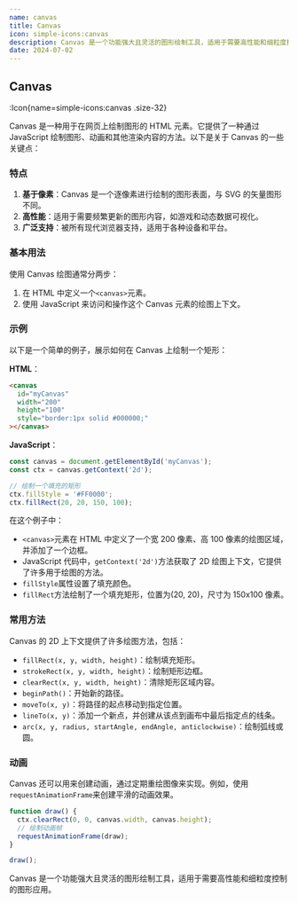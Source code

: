 ```yaml
---
name: canvas
title: Canvas
icon: simple-icons:canvas
description: Canvas 是一个功能强大且灵活的图形绘制工具，适用于需要高性能和细粒度控制的图形应用。
date: 2024-07-02
---
```


## Canvas

:Icon{name=simple-icons:canvas .size-32}

Canvas 是一种用于在网页上绘制图形的 HTML 元素。它提供了一种通过 JavaScript 绘制图形、动画和其他渲染内容的方法。以下是关于 Canvas 的一些关键点：

### 特点

1. **基于像素**：Canvas 是一个逐像素进行绘制的图形表面，与 SVG 的矢量图形不同。
2. **高性能**：适用于需要频繁更新的图形内容，如游戏和动态数据可视化。
3. **广泛支持**：被所有现代浏览器支持，适用于各种设备和平台。

### 基本用法

使用 Canvas 绘图通常分两步：

1. 在 HTML 中定义一个`<canvas>`元素。
2. 使用 JavaScript 来访问和操作这个 Canvas 元素的绘图上下文。

### 示例

以下是一个简单的例子，展示如何在 Canvas 上绘制一个矩形：

**HTML**：

```html
<canvas
  id="myCanvas"
  width="200"
  height="100"
  style="border:1px solid #000000;"
></canvas>
```

**JavaScript**：

```javascript
const canvas = document.getElementById('myCanvas');
const ctx = canvas.getContext('2d');

// 绘制一个填充的矩形
ctx.fillStyle = '#FF0000';
ctx.fillRect(20, 20, 150, 100);
```

在这个例子中：

- `<canvas>`元素在 HTML 中定义了一个宽 200 像素、高 100 像素的绘图区域，并添加了一个边框。
- JavaScript 代码中，`getContext('2d')`方法获取了 2D 绘图上下文，它提供了许多用于绘图的方法。
- `fillStyle`属性设置了填充颜色。
- `fillRect`方法绘制了一个填充矩形，位置为(20, 20)，尺寸为 150x100 像素。

### 常用方法

Canvas 的 2D 上下文提供了许多绘图方法，包括：

- `fillRect(x, y, width, height)`：绘制填充矩形。
- `strokeRect(x, y, width, height)`：绘制矩形边框。
- `clearRect(x, y, width, height)`：清除矩形区域内容。
- `beginPath()`：开始新的路径。
- `moveTo(x, y)`：将路径的起点移动到指定位置。
- `lineTo(x, y)`：添加一个新点，并创建从该点到画布中最后指定点的线条。
- `arc(x, y, radius, startAngle, endAngle, anticlockwise)`：绘制弧线或圆。

### 动画

Canvas 还可以用来创建动画，通过定期重绘图像来实现。例如，使用`requestAnimationFrame`来创建平滑的动画效果。

```javascript
function draw() {
  ctx.clearRect(0, 0, canvas.width, canvas.height);
  // 绘制动画帧
  requestAnimationFrame(draw);
}

draw();
```

Canvas 是一个功能强大且灵活的图形绘制工具，适用于需要高性能和细粒度控制的图形应用。
